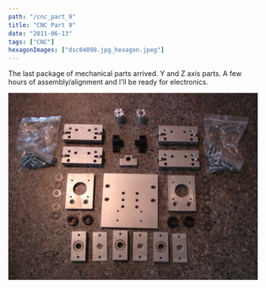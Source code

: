 ```yaml
---
path: "/cnc_part_9"
title: "CNC Part 9"
date: "2011-06-13"
tags: ["CNC"]
hexagonImages: ["dsc04098.jpg_hexagon.jpeg"]
---
```


The last package of mechanical parts arrived. Y and Z axis parts. A few hours of assembly/alignment and I'll be ready for electronics. 

[![dsc04098](dsc04098.jpg "dsc04098")](dsc04098.jpg) 

